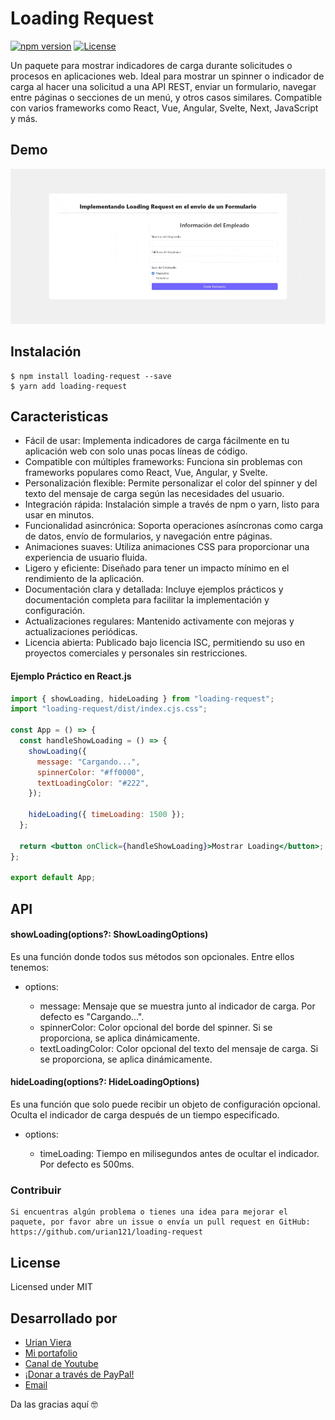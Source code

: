 # Loading Request

[![npm version](https://img.shields.io/npm/v/loading-request.svg?style=flat-square)](https://www.npmjs.com/package/loading-request)
[![License](https://img.shields.io/github/license/urian121/loading-request.svg)](https://github.com/urian121/loading-request/blob/main/LICENSE.txt)

Un paquete para mostrar indicadores de carga durante solicitudes o procesos en aplicaciones web. Ideal para mostrar un spinner o indicador de carga al hacer una solicitud a una API REST, enviar un formulario, navegar entre páginas o secciones de un menú, y otros casos similares. Compatible con varios frameworks como React, Vue, Angular, Svelte, Next, JavaScript y más.

## Demo

![demo](https://raw.githubusercontent.com/urian121/imagenes-proyectos-github/master/Loading-Request-formulario.gif)

## Instalación

    $ npm install loading-request --save
    $ yarn add loading-request

## Caracteristicas

- Fácil de usar: Implementa indicadores de carga fácilmente en tu aplicación web con solo unas pocas líneas de código.
- Compatible con múltiples frameworks: Funciona sin problemas con frameworks populares como React, Vue, Angular, y Svelte.
- Personalización flexible: Permite personalizar el color del spinner y del texto del mensaje de carga según las necesidades del usuario.
- Integración rápida: Instalación simple a través de npm o yarn, listo para usar en minutos.
- Funcionalidad asincrónica: Soporta operaciones asíncronas como carga de datos, envío de formularios, y navegación entre páginas.
- Animaciones suaves: Utiliza animaciones CSS para proporcionar una experiencia de usuario fluida.
- Ligero y eficiente: Diseñado para tener un impacto mínimo en el rendimiento de la aplicación.
- Documentación clara y detallada: Incluye ejemplos prácticos y documentación completa para facilitar la implementación y configuración.
- Actualizaciones regulares: Mantenido activamente con mejoras y actualizaciones periódicas.
- Licencia abierta: Publicado bajo licencia ISC, permitiendo su uso en proyectos comerciales y personales sin restricciones.

#### Ejemplo Práctico en React.js

```jsx
import { showLoading, hideLoading } from "loading-request";
import "loading-request/dist/index.cjs.css";

const App = () => {
  const handleShowLoading = () => {
    showLoading({
      message: "Cargando...",
      spinnerColor: "#ff0000",
      textLoadingColor: "#222",
    });

    hideLoading({ timeLoading: 1500 });
  };

  return <button onClick={handleShowLoading}>Mostrar Loading</button>;
};

export default App;
```

## API

#### showLoading(options?: ShowLoadingOptions)

Es una función donde todos sus métodos son opcionales. Entre ellos tenemos:

- options:

  - message: Mensaje que se muestra junto al indicador de carga. Por defecto es "Cargando...".
  - spinnerColor: Color opcional del borde del spinner. Si se proporciona, se aplica dinámicamente.
  - textLoadingColor: Color opcional del texto del mensaje de carga. Si se proporciona, se aplica dinámicamente.

#### hideLoading(options?: HideLoadingOptions)

Es una función que solo puede recibir un objeto de configuración opcional. Oculta el indicador de carga después de un tiempo especificado.

- options:

  - timeLoading: Tiempo en milisegundos antes de ocultar el indicador. Por defecto es 500ms.

### Contribuir

    Si encuentras algún problema o tienes una idea para mejorar el paquete, por favor abre un issue o envía un pull request en GitHub: https://github.com/urian121/loading-request

## License

Licensed under MIT

## Desarrollado por

- [Urian Viera](https://github.com/urian123)
- [Mi portafolio](https://www.urianviera.com)
- [Canal de Youtube](https://www.youtube.com/WebDeveloperUrianViera)
- [¡Donar a través de PayPal!](https://www.paypal.com/donate/?hosted_button_id=4SV78MQJJH3VE)
- [Email](mailto:urian1213viera@gmail.com)

Da las gracias aquí 🤓

